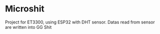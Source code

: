 # Microshit
Project for ET3300, using ESP32 with DHT sensor.
Datas read from sensor are written into GG Shit
